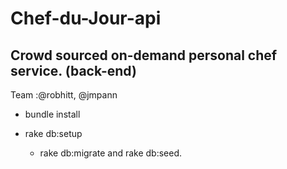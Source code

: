 # Chef-du-Jour-api

## Crowd sourced on-demand personal chef service. (back-end)
Team :@robhitt, @jmpann

* bundle install 

* rake db:setup
  - rake db:migrate and rake db:seed.
  
 
  
